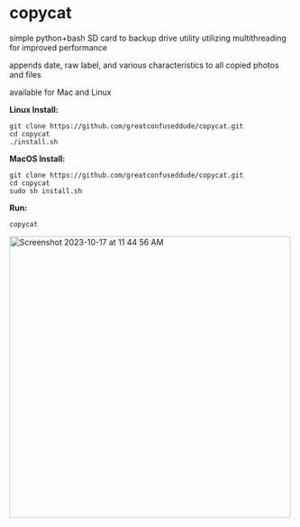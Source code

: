 # copycat

simple python+bash SD card to backup drive utility utilizing multithreading for improved performance

appends date, raw label, and various characteristics to all copied photos and files


available for Mac and Linux


**Linux Install:**

```
git clone https://github.com/greatconfuseddude/copycat.git
cd copycat
./install.sh
```

**MacOS Install:**

```
git clone https://github.com/greatconfuseddude/copycat.git
cd copycat
sudo sh install.sh
```


**Run:**

```
copycat
```



<img width="499" alt="Screenshot 2023-10-17 at 11 44 56 AM" src="https://github.com/greatconfuseddude/copycat/assets/33528796/c9414d46-ecfa-4e5e-b0f5-360b46144485">
